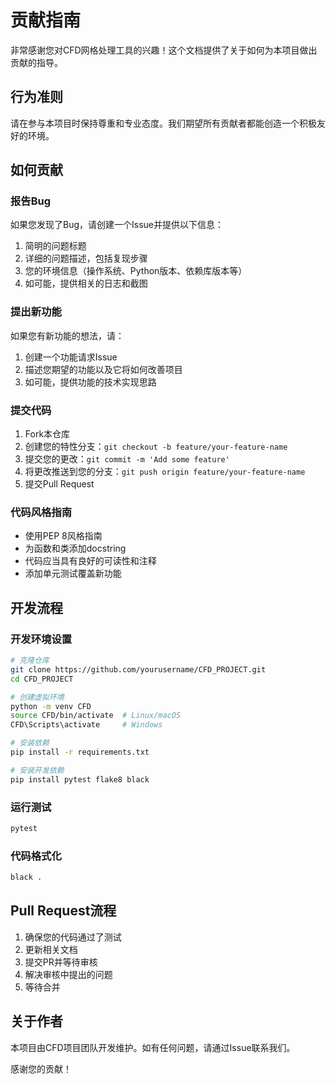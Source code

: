 # 贡献指南

非常感谢您对CFD网格处理工具的兴趣！这个文档提供了关于如何为本项目做出贡献的指导。

## 行为准则

请在参与本项目时保持尊重和专业态度。我们期望所有贡献者都能创造一个积极友好的环境。

## 如何贡献

### 报告Bug

如果您发现了Bug，请创建一个Issue并提供以下信息：

1. 简明的问题标题
2. 详细的问题描述，包括复现步骤
3. 您的环境信息（操作系统、Python版本、依赖库版本等）
4. 如可能，提供相关的日志和截图

### 提出新功能

如果您有新功能的想法，请：

1. 创建一个功能请求Issue
2. 描述您期望的功能以及它将如何改善项目
3. 如可能，提供功能的技术实现思路

### 提交代码

1. Fork本仓库
2. 创建您的特性分支：`git checkout -b feature/your-feature-name`
3. 提交您的更改：`git commit -m 'Add some feature'`
4. 将更改推送到您的分支：`git push origin feature/your-feature-name`
5. 提交Pull Request

### 代码风格指南

- 使用PEP 8风格指南
- 为函数和类添加docstring
- 代码应当具有良好的可读性和注释
- 添加单元测试覆盖新功能

## 开发流程

### 开发环境设置

```bash
# 克隆仓库
git clone https://github.com/yourusername/CFD_PROJECT.git
cd CFD_PROJECT

# 创建虚拟环境
python -m venv CFD
source CFD/bin/activate  # Linux/macOS
CFD\Scripts\activate     # Windows

# 安装依赖
pip install -r requirements.txt

# 安装开发依赖
pip install pytest flake8 black
```

### 运行测试

```bash
pytest
```

### 代码格式化

```bash
black .
```

## Pull Request流程

1. 确保您的代码通过了测试
2. 更新相关文档
3. 提交PR并等待审核
4. 解决审核中提出的问题
5. 等待合并

## 关于作者

本项目由CFD项目团队开发维护。如有任何问题，请通过Issue联系我们。

感谢您的贡献！ 
